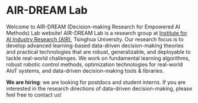# AIR-DREAM Lab
Welcome to AIR-DREAM (Decision-making Research for Empowered AI Methods) Lab website! AIR-DREAM Lab is a research group at [Institute for AI Industry Research (AIR)](https://air.tsinghua.edu.cn/en/), Tsinghua University. Our research focus is to develop advanced learning-based data-driven decision-making theories and practical technologies that are robust, generalizable, and deployable to tackle real-world challenges. We work on fundamental learning algorithms, robust robotic control methods, optimization technologies for real-world AIoT systems, and data-driven decision-making tools & libraries.

**We are hiring**: we are looking for postdocs and student interns. If you are interested in the research directions of data-driven decision-making, please feel free to contact us!

